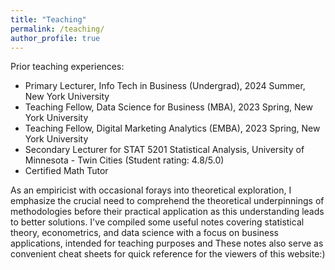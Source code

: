 ```yaml
---
title: "Teaching"
permalink: /teaching/
author_profile: true
---
```

Prior teaching experiences:
- Primary Lecturer, Info Tech in Business (Undergrad), 2024 Summer, New York University
- Teaching Fellow, Data Science for Business (MBA), 2023 Spring, New York University
- Teaching Fellow, Digital Marketing Analytics (EMBA), 2023 Spring, New York University
- Secondary Lecturer for STAT 5201 Statistical Analysis, University of Minnesota - Twin Cities (Student rating: 4.8/5.0)
- Certified Math Tutor

As an empiricist with occasional forays into theoretical exploration, I emphasize the crucial need to comprehend the theoretical underpinnings of methodologies before their practical application as this understanding leads to better solutions. I've compiled some useful notes covering statistical theory, econometrics, and data science with a focus on business applications, intended for teaching purposes and These notes also serve as convenient cheat sheets for quick reference for the viewers of this website:)



